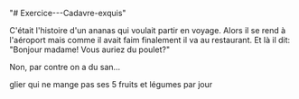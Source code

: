 "# Exercice---Cadavre-exquis" 

C'était l'histoire d'un ananas qui voulait partir en voyage.
Alors il se rend à l'aéroport mais comme il avait faim finalement il va au restaurant.
Et là il dit: "Bonjour madame! Vous auriez du poulet?"

Non, par contre on a du san...

glier qui ne mange pas ses 5 fruits et légumes par jour
